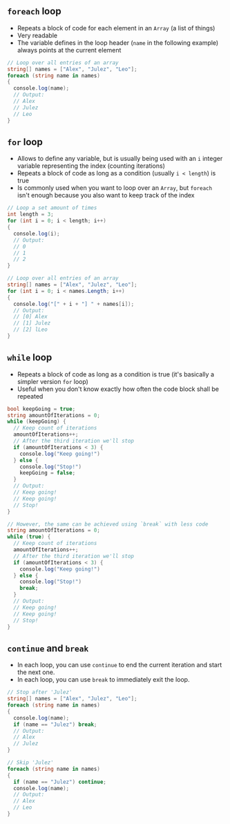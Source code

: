 ## `foreach` loop

- Repeats a block of code for each element in an `Array` (a list of things)
- Very readable
- The variable defines in the loop header (`name` in the following example) always points at the current element

```cs
// Loop over all entries of an array
string[] names = ["Alex", "Julez", "Leo"];
foreach (string name in names)
{
  console.log(name);
  // Output:
  // Alex
  // Julez
  // Leo
}
```

## `for` loop

- Allows to define any variable, but is usually being used with an `i` integer variable representing the index (counting iterations)
- Repeats a block of code as long as a condition (usually `i < length`) is true
- Is commonly used when you want to loop over an `Array`, but `foreach` isn't enough because you also want to keep track of the index

```cs
// Loop a set amount of times
int length = 3;
for (int i = 0; i < length; i++)
{
  console.log(i);
  // Output:
  // 0
  // 1
  // 2
}

// Loop over all entries of an array
string[] names = ["Alex", "Julez", "Leo"];
for (int i = 0; i < names.Length; i++)
{
  console.log("[" + i + "] " + names[i]);
  // Output:
  // [0] Alex
  // [1] Julez
  // [2] lLeo
}
```

## `while` loop

- Repeats a block of code as long as a condition is true (it's basically a simpler version `for` loop)
- Useful when you don't know exactly how often the code block shall be repeated

```cs
bool keepGoing = true;
string amountOfIterations = 0;
while (keepGoing) {
  // Keep count of iterations
  amountOfIterations++;
  // After the third iteration we'll stop
  if (amountOfIterations < 3) {
    console.log("Keep going!")
  } else {
    console.log("Stop!")
    keepGoing = false;
  }
  // Output:
  // Keep going!
  // Keep going!
  // Stop!
}

// However, the same can be achieved using `break` with less code
string amountOfIterations = 0;
while (true) {
  // Keep count of iterations
  amountOfIterations++;
  // After the third iteration we'll stop
  if (amountOfIterations < 3) {
    console.log("Keep going!")
  } else {
    console.log("Stop!")
    break;
  }
  // Output:
  // Keep going!
  // Keep going!
  // Stop!
}
```

## `continue` and `break`

- In each loop, you can use `continue` to end the current iteration and start the next one.
- In each loop, you can use `break` to immediately exit the loop.

```cs
// Stop after 'Julez'
string[] names = ["Alex", "Julez", "Leo"];
foreach (string name in names)
{
  console.log(name);
  if (name == "Julez") break;
  // Output:
  // Alex
  // Julez
}

// Skip 'Julez'
foreach (string name in names)
{
  if (name == "Julez") continue;
  console.log(name);
  // Output:
  // Alex
  // Leo
}
```
